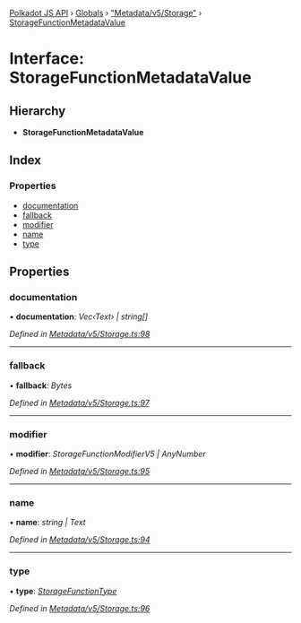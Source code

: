 [Polkadot JS API](../README.md) › [Globals](../globals.md) › ["Metadata/v5/Storage"](../modules/_metadata_v5_storage_.md) › [StorageFunctionMetadataValue](_metadata_v5_storage_.storagefunctionmetadatavalue.md)

# Interface: StorageFunctionMetadataValue

## Hierarchy

* **StorageFunctionMetadataValue**

## Index

### Properties

* [documentation](_metadata_v5_storage_.storagefunctionmetadatavalue.md#documentation)
* [fallback](_metadata_v5_storage_.storagefunctionmetadatavalue.md#fallback)
* [modifier](_metadata_v5_storage_.storagefunctionmetadatavalue.md#modifier)
* [name](_metadata_v5_storage_.storagefunctionmetadatavalue.md#name)
* [type](_metadata_v5_storage_.storagefunctionmetadatavalue.md#type)

## Properties

###  documentation

• **documentation**: *Vec‹Text› | string[]*

*Defined in [Metadata/v5/Storage.ts:98](https://github.com/polkadot-js/api/blob/be4b9a4133/packages/metadata/src/Metadata/v5/Storage.ts#L98)*

___

###  fallback

• **fallback**: *Bytes*

*Defined in [Metadata/v5/Storage.ts:97](https://github.com/polkadot-js/api/blob/be4b9a4133/packages/metadata/src/Metadata/v5/Storage.ts#L97)*

___

###  modifier

• **modifier**: *StorageFunctionModifierV5 | AnyNumber*

*Defined in [Metadata/v5/Storage.ts:95](https://github.com/polkadot-js/api/blob/be4b9a4133/packages/metadata/src/Metadata/v5/Storage.ts#L95)*

___

###  name

• **name**: *string | Text*

*Defined in [Metadata/v5/Storage.ts:94](https://github.com/polkadot-js/api/blob/be4b9a4133/packages/metadata/src/Metadata/v5/Storage.ts#L94)*

___

###  type

• **type**: *[StorageFunctionType](../classes/_metadata_v5_storage_.storagefunctiontype.md)*

*Defined in [Metadata/v5/Storage.ts:96](https://github.com/polkadot-js/api/blob/be4b9a4133/packages/metadata/src/Metadata/v5/Storage.ts#L96)*
